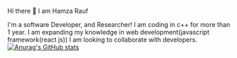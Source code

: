 Hi there 👋 I am Hamza Rauf

I'm a software Developer,  and Researcher!
I am coding in c++ for more than 1 year.
I am expanding my knowledge in web development(javascript framework(react js))
I am looking to collaborate with developers.
[![Anurag's GitHub stats](https://github-readme-stats.vercel.app/api?username=HafizHamzaRauf)](https://github.com/HafizHamzaRauf/github-readme-stats)

